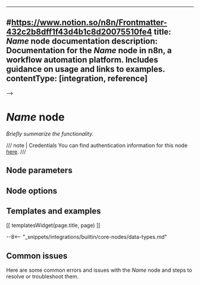 <!--
# How to use this template

1. Make a new branch. If working on an internal ticket, include it at the start of the name. For example, DOC-123-feature-summary.
2. Create a new file, or find the file you want to edit, in integrations/builtin/core-nodes/. If creating a new file, pay attention to the naming conventions: it should match the node name in the codex file. 
3. Copy the template into the file (don't copy this comment).
4. Placeholder text is in _italic_ or between <>. Make sure to replace it! 
5. Before publishing, delete any comments.

Use the style guide: https://github.com/n8n-io/n8n-docs/wiki
You can find more info on working with the docs project in the README: https://github.com/n8n-io/n8n-docs/blob/main/README.md

-->

---
#https://www.notion.so/n8n/Frontmatter-432c2b8dff1f43d4b1c8d20075510fe4
title: _Name_ node documentation
description: Documentation for the _Name_ node in n8n, a workflow automation platform. Includes guidance on usage and links to examples.
contentType: [integration, reference]
---

<!-- 
The title should be the name of the node. Add "Trigger" if it's a core trigger node. For example:
Item Lists
Local File Trigger
When you add this node to nav.yml in the navigation, prepend it with the `_Name_:` only, for example ActiveCampaign: _relativepath_
-->
-->
# _Name_ node

_Briefly summarize the functionality._

/// note | Credentials
You can find authentication information for this node [here](/integrations/builtin/credentials/_Name_.md).
///



## Node parameters

## Node options


<!-- 
Add any other sections here. 
You should include: quirks, pain points, complex topics that trip people up
You should not include: basic usage examples
-->

## Templates and examples

<!-- see https://www.notion.so/n8n/Pull-in-templates-for-the-integrations-pages-37c716837b804d30a33b47475f6e3780 -->
[[ templatesWidget(page.title, page) ]]

<!--Add the snippet below if the core node includes value1 > data type > value2 comparisons-->
--8<-- "_snippets/integrations/builtin/core-nodes/data-types.md"

## Common issues

<!-- 
if the node is small enough for a single page, add the sentence below. Create a subheading below this for each error, quirk, pain point, or other complex topic that might trip people up
-->
Here are some common errors and issues with the _Name_ node and steps to resolve or troubleshoot them.
<!-- 
If the node is large enough to warrant subpages, create a separate Common issues page using the common-issues.md template and link to it here using this text:

For common questions or issues and suggested solutions, refer to [Common issues](/integrations/builtin/_filepath_.md).

-->
